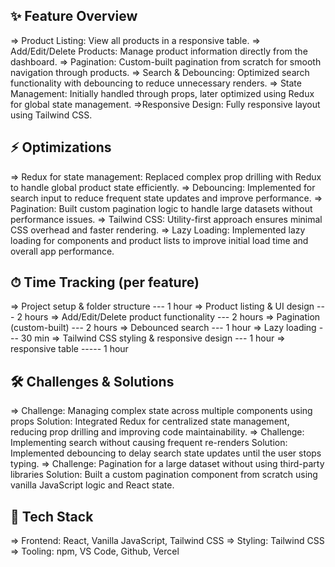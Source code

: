 ✨ Feature Overview
---------------------------------
=> Product Listing: View all products in a responsive table.
=> Add/Edit/Delete Products: Manage product information directly from the dashboard.
=> Pagination: Custom-built pagination from scratch for smooth navigation through products.
=> Search & Debouncing: Optimized search functionality with debouncing to reduce unnecessary renders.
=> State Management: Initially handled through props, later optimized using Redux for global state management.
=>Responsive Design: Fully responsive layout using Tailwind CSS.

⚡ Optimizations
--------------------------------
=> Redux for state management: Replaced complex prop drilling with Redux to handle global product state efficiently.
=> Debouncing: Implemented for search input to reduce frequent state updates and improve performance.
=> Pagination: Built custom pagination logic to handle large datasets without performance issues.
=> Tailwind CSS: Utility-first approach ensures minimal CSS overhead and faster rendering.
=> Lazy Loading: Implemented lazy loading for components and product lists to improve initial load time and overall app performance.

⏱ Time Tracking (per feature)
----------------------------------------
=> Project setup & folder structure	---  1 hour
=> Product listing & UI design	 ---     2 hours
=> Add/Edit/Delete product functionality ---   2 hours
=> Pagination (custom-built) ---  2 hours
=> Debounced search	---  1 hour
=> Lazy loading --- 30 min
=> Tailwind CSS styling & responsive design	---  1 hour
=> responsive table ----- 1 hour



🛠 Challenges & Solutions
-----------------------------------
=> Challenge: Managing complex state across multiple components using props
Solution: Integrated Redux for centralized state management, reducing prop drilling and improving code maintainability.
=> Challenge: Implementing search without causing frequent re-renders
Solution: Implemented debouncing to delay search state updates until the user stops typing.
=> Challenge: Pagination for a large dataset without using third-party libraries
Solution: Built a custom pagination component from scratch using vanilla JavaScript logic and React state.

📂 Tech Stack
----------------------------------
=> Frontend: React, Vanilla JavaScript, Tailwind CSS
=> Styling: Tailwind CSS
=> Tooling: npm, VS Code, Github, Vercel